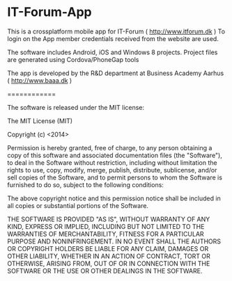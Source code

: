 IT-Forum-App
============

This is a crossplatform mobile app for IT-Forum ( http://www.itforum.dk )
To login on the App member credentials received from the website are used.

The software includes Android, iOS and Windows 8 projects. Project files are generated using Cordova/PhoneGap tools

The app is developed by the R&D department at Business Academy Aarhus ( http://www.baaa.dk )

============

The software is released under the MIT license:

The MIT License (MIT)

Copyright (c) <2014> <Business Academy Aarhus>

Permission is hereby granted, free of charge, to any person obtaining a copy
of this software and associated documentation files (the "Software"), to deal
in the Software without restriction, including without limitation the rights
to use, copy, modify, merge, publish, distribute, sublicense, and/or sell
copies of the Software, and to permit persons to whom the Software is
furnished to do so, subject to the following conditions:

The above copyright notice and this permission notice shall be included in
all copies or substantial portions of the Software.

THE SOFTWARE IS PROVIDED "AS IS", WITHOUT WARRANTY OF ANY KIND, EXPRESS OR
IMPLIED, INCLUDING BUT NOT LIMITED TO THE WARRANTIES OF MERCHANTABILITY,
FITNESS FOR A PARTICULAR PURPOSE AND NONINFRINGEMENT. IN NO EVENT SHALL THE
AUTHORS OR COPYRIGHT HOLDERS BE LIABLE FOR ANY CLAIM, DAMAGES OR OTHER
LIABILITY, WHETHER IN AN ACTION OF CONTRACT, TORT OR OTHERWISE, ARISING FROM,
OUT OF OR IN CONNECTION WITH THE SOFTWARE OR THE USE OR OTHER DEALINGS IN
THE SOFTWARE.
